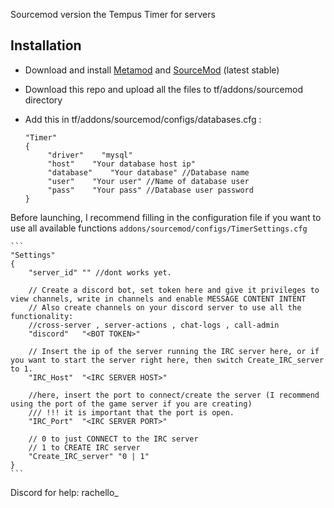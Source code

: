 Sourcemod version the Tempus Timer for servers

## Installation

* Download and install [Metamod](https://www.sourcemm.net/downloads.php/?branch=stable) and [SourceMod](https://www.sourcemod.net/downloads.php?branch=stable) (latest stable)
* Download this repo and upload all the files to tf/addons/sourcemod directory
* Add this in tf/addons/sourcemod/configs/databases.cfg :
    
    ```
    "Timer"
	{
		 "driver"    "mysql"
		 "host"    "Your database host ip"
		 "database"    "Your database" //Database name
		 "user"    "Your user" //Name of database user
		 "pass"    "Your pass" //Database user password
	}
    ```
Before launching, I recommend filling in the configuration file if you want to use all available functions
```addons/sourcemod/configs/TimerSettings.cfg```

	```
	"Settings"
	{
		"server_id"	"" //dont works yet.

		// Сreate a discord bot, set token here and give it privileges to view channels, write in channels and enable MESSAGE CONTENT INTENT
		// Also create channels on your discord server to use all the functionality:
		//cross-server , server-actions , chat-logs , call-admin
		"discord"	"<BOT TOKEN>"

		// Insert the ip of the server running the IRC server here, or if you want to start the server right here, then switch Create_IRC_server to 1.
		"IRC_Host"	"<IRC SERVER HOST>"

		//here, insert the port to connect/create the server (I recommend using the port of the game server if you are creating)
		/// !!! it is important that the port is open.
		"IRC_Port"	"<IRC SERVER PORT>"

		// 0 to just CONNECT to the IRC server
		// 1 to CREATE IRC server
		"Create_IRC_server"	"0 | 1"
	}
	```

Discord for help: rachello_
